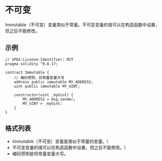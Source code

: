 # 不可变

Immutable（不可变）变量类似于常量。不可变变量的值可以在构造函数中设置，但之后不能修改。

## 示例

```Solidity
// SPDX-License-Identifier: MIT
pragma solidity ^0.8.17;

contract Immutable {
    // 编码惯例，将常量变量大写
    address public immutable MY_ADDRESS;
    uint public immutable MY_UINT;

    constructor(uint _myUint) {
        MY_ADDRESS = msg.sender;
        MY_UINT = _myUint;
    }
}
```
## 格式列表
- Immutable（不可变）变量是类似于常量的变量。\
- 不可变变量的值可以在构造函数中设置，但之后不能修改。\
- 编码惯例是将常量变量大写。





